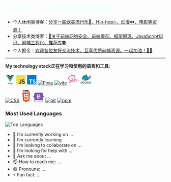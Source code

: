 <h2><font color=#ECFFFF> Hello! I'm ChenXi 你好！我是晨曦👋</font></h2>

* 个人休闲类博客：[分享一些欧美流行乐🎵、Hip-hop🔥、动漫🕶、电影等资源！](https://cxman1.github.io/)
* 分享技术类博客：[📖关于前端网络安全、前端缓存、框架原理、JavaScript知识、前端工程化、推荐库👽](https://cxman1.github.io/vue-collect/)
* 个人掘金：[欢迎各位友好交流技术、互享优质前端资源、一起加油！😶‍🌫️](https://juejin.cn/user/1623297006249806)



<hr>

**My technology stack正在学习和使用的语言和工具:**  


<a href="https://vuejs.org/" target="_blank" rel="noreferrer"> <img src="https://raw.githubusercontent.com/devicons/devicon/master/icons/vuejs/vuejs-original-wordmark.svg" alt="vuejs" width="30" height="30"/></a>
<a href="https://developer.mozilla.org/en-US/docs/Web/JavaScript" target="_blank" rel="noreferrer"> <img src="https://raw.githubusercontent.com/devicons/devicon/master/icons/javascript/javascript-original.svg" alt="javascript" width="30" height="30"/> </a>
<a href="https://www.typescriptlang.org/" target="_blank" rel="noreferrer"> <img src="https://raw.githubusercontent.com/devicons/devicon/master/icons/typescript/typescript-original.svg" alt="typescript" width="30" height="30"/></a>
<a href="https://pinia.vuejs.org/" target="_blank" rel="noreferrer"> <img src="https://pinia.vuejs.org/logo.svg" alt="Pinia" width="30" height="35"/></a>
<a href="https://cn.vitejs.dev/guide/" target="_blank" rel="noreferrer"> <img src="https://vitejs.dev/logo-with-shadow.png" alt="vite" width="35" height="37"/></a>
<a href="https://sass-lang.com" target="_blank" rel="noreferrer"> <img src="https://raw.githubusercontent.com/devicons/devicon/master/icons/sass/sass-original.svg" alt="sass" width="35" height="35"/></a>
<a href="https://www.docker.com/" target="_blank" rel="noreferrer"> <img src="https://raw.githubusercontent.com/devicons/devicon/master/icons/docker/docker-original-wordmark.svg" alt="docker" width="35" height="35"/></a>

<a href="https://developer.mozilla.org/zh-CN/docs/Web/CSS" target="_blank" rel="noreferrer"> <img src="https://i.postimg.cc/xTXBs9xW/css3.png" alt="CSS" width="35" height="38"/></a>
<a href="https://developer.mozilla.org/zh-CN/docs/Web/HTML" target="_blank" rel="noreferrer"> <img src="https://raw.githubusercontent.com/devicons/devicon/master/icons/html5/html5-original-wordmark.svg" alt="html5" width="35" height="38"/></a>
<a href="https://getbootstrap.com" target="_blank" rel="noreferrer"> <img src="https://raw.githubusercontent.com/devicons/devicon/master/icons/bootstrap/bootstrap-plain-wordmark.svg" alt="bootstrap" width="35" height="30"/></a>
<a href="https://git-scm.com/" target="_blank" rel="noreferrer"><img src="https://i.postimg.cc/RFrczL47/git.png" alt="git" width="35" height="35"/></a>
<a href="https://www.npmjs.com/" target="_blank" rel="noreferrer"><img src="https://i.postimg.cc/13sCk6yV/npm.png" alt="npm" width="30" height="35"/></a>





### Most Used Languages
![Top Languages](https://github-readme-stats.vercel.app/api/top-langs?username=shivam1646&show_icons=true&langs_count=8&locale=en&layout=compact&hide=java,shell,python,html)



<!-- **cxman1/cxman1** is a ✨ _special_ ✨ repository because its `README.md` (this file) appears on your GitHub profile. -->
<!-- Here are some ideas to get you started: -->

- 🔭 I’m currently working on ...
- 🌱 I’m currently learning 
- 👯 I’m looking to collaborate on ...
- 🤔 I’m looking for help with ...
- 💬 Ask me about ...
- 📫 How to reach me: ...
- 😄 Pronouns: ...
- ⚡ Fun fact: ...

